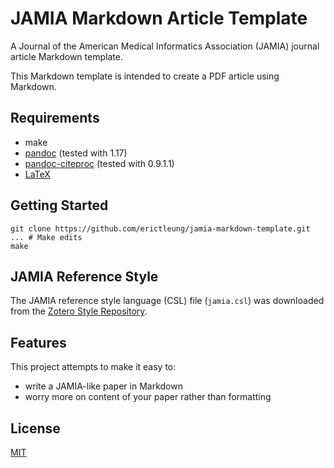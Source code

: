 # JAMIA Markdown Article Template

A Journal of the American Medical Informatics Association (JAMIA) journal
article Markdown template.

This Markdown template is intended to create a PDF article using Markdown.


## Requirements

- make
- [pandoc][pandoc] (tested with 1.17)
- [pandoc-citeproc][citeproc] (tested with 0.9.1.1)
- [LaTeX][latex]

[pandoc]: pandoc.org
[citeproc]: http://hackage.haskell.org/package/pandoc-citeproc
[latex]: http://www.latex-project.org/


## Getting Started

```shell
git clone https://github.com/erictleung/jamia-markdown-template.git
... # Make edits
make
```


## JAMIA Reference Style

The JAMIA reference style language (CSL) file (`jamia.csl`) was downloaded from
the [Zotero Style Repository][zotero].

[zotero]: https://www.zotero.org/styles?q=jamia


## Features

This project attempts to make it easy to:

- write a JAMIA-like paper in Markdown
- worry more on content of your paper rather than formatting


## License

[MIT](LICENSE)
